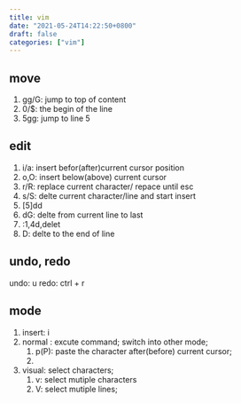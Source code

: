 ```yaml
---
title: vim
date: "2021-05-24T14:22:50+0800"
draft: false
categories: ["vim"]
---
```



## move

1. gg/G: jump to top of content
2. 0/$: the begin of the line 
3. 5gg: jump to line 5 

## edit
1. i/a: insert befor(after)current cursor position
2. o,O: insert below(above) current cursor
3. r/R: replace current character/ repace until esc 
4. s/S: delte current character/line and start insert 
5. [5]dd
6.  dG: delte from current line to last 
7.  :1,4d,delet 
8. D: delte to the end of line 



## undo, redo

undo: u
redo: ctrl + r

## mode

1. insert: i
2. normal : excute command; switch into other mode;
    1. p(P): paste the character after(before) current  cursor;
    2.
3. visual: select characters;
   1. v: select mutiple characters
   2. V: select mutiple lines;



